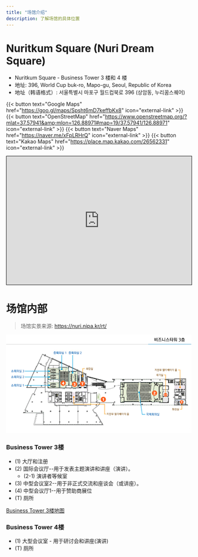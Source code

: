 ```yaml
---
title: "场馆介绍"
description: 了解场馆的具体位置
---
```


# Nuritkum Square (Nuri Dream Square)

- Nuritkum Square - Business Tower 3 楼和 4 楼
- 地址: 396, World Cup buk-ro, Mapo-gu, Seoul, Republic of Korea
- 地址（韩语格式）: 서울특별시 마포구 월드컵북로 396 (상암동, 누리꿈스퀘어)

{{< button text="Google Maps" href="https://goo.gl/maps/Spsht6mD7keffbKx8" icon="external-link" >}}
{{< button text="OpenStreetMap" href="https://www.openstreetmap.org/?mlat=37.57941&amp;mlon=126.88971#map=19/37.57941/126.88971" icon="external-link" >}}
{{< button text="Naver Maps" href="https://naver.me/xFpLRHrQ" icon="external-link" >}}
{{< button text="Kakao Maps" href="https://place.map.kakao.com/26562331" icon="external-link" >}}

<iframe width="100%" height="350" frameborder="0" scrolling="no" marginheight="0" marginwidth="0" src="https://www.openstreetmap.org/export/embed.html?bbox=126.88793778419496%2C37.57848146226235%2C126.89147830009462%2C37.58033930167637&amp;layer=mapnik&amp;marker=37.57941038776403%2C126.88970804214478" style="border: 1px solid black"></iframe>

# 场馆内部

> 场馆实景来源: https://nuri.nipa.kr/rt/

![Business Tower 3楼地图](./business_tower_3f.png)
### Business Tower 3楼
- (1) 大厅和注册
- (2) 国际会议厅--用于发表主题演讲和讲座（演讲）。
  - (2-1) 演讲者等候室
- (3) 中型会议室2--用于非正式交流和座谈会（或讲座）。 
- (4) 中型会议厅1--用于赞助商展位
- (T) 厕所

[Business Tower 3楼地图](./business_tower_4f.png)
### Business Tower 4楼
- (1) 大型会议室 - 用于研讨会和讲座(演讲)
- (T) 厕所